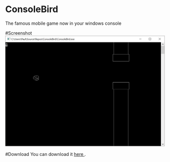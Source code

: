 # ConsoleBird
The famous mobile game now in your windows console

#Screenshot
<img src="https://github.com/hoholok/ConsoleBird/raw/master/screenshot.png"/>

#Download
You can download it <a href="https://github.com/hoholok/ConsoleBird/raw/master/ConsoleBird.exe"> here </a>.

